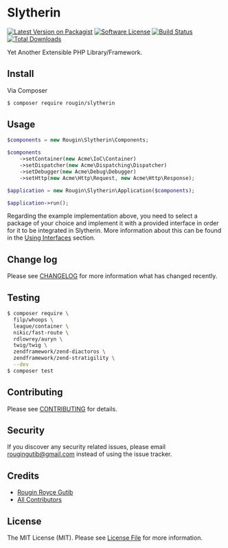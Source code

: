 # Slytherin

[![Latest Version on Packagist][ico-version]][link-packagist]
[![Software License][ico-license]](LICENSE.md)
[![Build Status][ico-travis]][link-travis]
[![Total Downloads][ico-downloads]][link-downloads]

Yet Another Extensible PHP Library/Framework.

## Install

Via Composer

``` bash
$ composer require rougin/slytherin
```

## Usage

``` php
$components = new Rougin\Slytherin\Components;

$components
    ->setContainer(new Acme\IoC\Container)
    ->setDispatcher(new Acme\Dispatching\Dispatcher)
    ->setDebugger(new Acme\Debug\Debugger)
    ->setHttp(new Acme\Http\Request, new Acme\Http\Response);

$application = new Rougin\Slytherin\Application($components);

$application->run();
```

Regarding the example implementation above, you need to select a package of your choice and implement it with a provided interface in order for it to be integrated in Slytherin. More information about this can be found in the [Using Interfaces](https://github.com/rougin/slytherin/wiki/Using-Interfaces) section.

## Change log

Please see [CHANGELOG](CHANGELOG.md) for more information what has changed recently.

## Testing

``` bash
$ composer require \
  filp/whoops \
  league/container \
  nikic/fast-route \
  rdlowrey/auryn \
  twig/twig \
  zendframework/zend-diactoros \
  zendframework/zend-stratigility \
  --dev
$ composer test
```

## Contributing

Please see [CONTRIBUTING](CONTRIBUTING.md) for details.

## Security

If you discover any security related issues, please email rougingutib@gmail.com instead of using the issue tracker.

## Credits

- [Rougin Royce Gutib][link-author]
- [All Contributors][link-contributors]

## License

The MIT License (MIT). Please see [License File](LICENSE.md) for more information.

[ico-version]: https://img.shields.io/packagist/v/rougin/slytherin.svg?style=flat-square
[ico-license]: https://img.shields.io/badge/license-MIT-brightgreen.svg?style=flat-square
[ico-travis]: https://img.shields.io/travis/rougin/slytherin/master.svg?style=flat-square
[ico-scrutinizer]: https://img.shields.io/scrutinizer/coverage/g/rougin/slytherin.svg?style=flat-square
[ico-code-quality]: https://img.shields.io/scrutinizer/g/rougin/slytherin.svg?style=flat-square
[ico-downloads]: https://img.shields.io/packagist/dt/rougin/slytherin.svg?style=flat-square

[link-packagist]: https://packagist.org/packages/rougin/slytherin
[link-travis]: https://travis-ci.org/rougin/slytherin
[link-downloads]: https://packagist.org/packages/rougin/slytherin
[link-author]: https://github.com/rougin
[link-contributors]: ../../contributors
